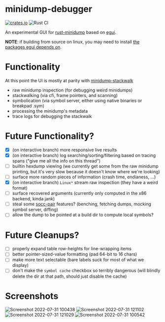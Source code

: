 # minidump-debugger

[![crates.io](https://img.shields.io/crates/v/minidump-debugger.svg)](https://crates.io/crates/minidump-debugger) ![Rust CI](https://github.com/Gankra/minidump-debugger/workflows/Rust/badge.svg?branch=main)

An experimental GUI for [rust-minidump](https://github.com/rust-minidump/rust-minidump) based on [egui](https://www.egui.rs/).

**NOTE**: if building from source on linux, you may need to install [the packages egui depends on](https://github.com/emilk/egui#demo).

# Functionality

At this point the UI is mostly at parity with [minidump-stackwalk](https://github.com/rust-minidump/rust-minidump/tree/main/minidump-stackwalk)

* raw minidump inspection (for debugging weird minidumps)
* stackwalking (via cfi, frame pointers, and scanning)
* symbolication (via symbol server, either using native binaries or breakpad .sym)
* processing the minidump's metadata
* trace logs for debugging the stackwalk

# Future Functionality?

* [x] (on interactive branch) more responsive live results
* [x] (on interactive branch) log searching/sorting/filtering based on tracing spans ("give me all the info on this thread")
* [ ] builtin hexdump viewing (we currently get some from the raw minidump printing, but it's very slow because it doesn't know where we're looking)
* [ ] surface more random pieces of information (crash time, endianess, ...)
* [x] (on interactive branch) `Linux*` stream raw inspection (they have a weird format)
* [ ] surface recovered arguments (currently only computed in the x86 backend, kinda jank)
* [ ] steal some [socc-pair](https://github.com/Gankra/socc-pair/) features? (benching, fetching dumps, mocking symbol server, diffing)
* [ ] allow the dump to be pointed at a build dir to compute local symbols?

# Future Cleanups?

* [ ] properly expand table row-heights for line-wrapping items
* [ ] better pointer-sized-value formatting (pad 64-bit to 16 chars)
* [ ] make more text selectable (bare labels suck for most of what we display)
* [ ] don't make the `symbol cache` checkbox so terribly dangerous (will blindly delete the dir at that path, should just disable the cache)

# Screenshots

![Screenshot 2022-07-31 100438](https://user-images.githubusercontent.com/1136864/182030146-c78161b5-a622-46a7-a995-1628cd55f0fa.png)
![Screenshot 2022-07-31 121102](https://user-images.githubusercontent.com/1136864/182035416-f70553b7-2901-4329-a2e1-15d0d7e35938.png)
![Screenshot 2022-07-31 121029](https://user-images.githubusercontent.com/1136864/182035415-c05f7fe2-c0ce-4ed8-9151-b2b902911de5.png)
![Screenshot 2022-07-31 100542](https://user-images.githubusercontent.com/1136864/182030142-b4b3bb5c-0445-4749-bf8d-f3095952fcca.png)




